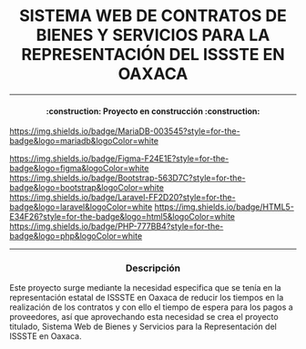 
<h1 align="center" id="titulo"> SISTEMA WEB DE CONTRATOS DE BIENES Y SERVICIOS PARA LA REPRESENTACIÓN DEL ISSSTE EN OAXACA  </h1>


<hr>
<h4 align="center">
:construction: Proyecto en construcción :construction:
</h4>



https://img.shields.io/badge/MariaDB-003545?style=for-the-badge&logo=mariadb&logoColor=white

https://img.shields.io/badge/Figma-F24E1E?style=for-the-badge&logo=figma&logoColor=white
https://img.shields.io/badge/Bootstrap-563D7C?style=for-the-badge&logo=bootstrap&logoColor=white
https://img.shields.io/badge/Laravel-FF2D20?style=for-the-badge&logo=laravel&logoColor=white
https://img.shields.io/badge/HTML5-E34F26?style=for-the-badge&logo=html5&logoColor=white
https://img.shields.io/badge/PHP-777BB4?style=for-the-badge&logo=php&logoColor=white

<hr>


<h3 align="center" id="titulo"> Descripción  </h3>


<p>Este proyecto surge mediante la necesidad especifica que se tenía en la representación estatal de ISSSTE en Oaxaca de reducir los tiempos en la realización de los contratos y con ello el tiempo de espera para los pagos a proveedores, así que aprovechando esta necesidad se crea el proyecto titulado, Sistema Web de Bienes y Servicios para la Representación del ISSSTE en Oaxaca. </p>



